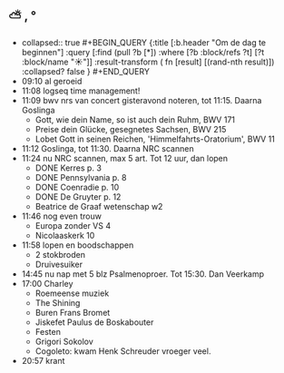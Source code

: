 ## ⛅ , °
- collapsed:: true
  #+BEGIN_QUERY 
  {:title [:b.header "Om de dag te beginnen"]
   :query [:find (pull ?b [*])
     :where 
       [?b :block/refs ?t]
       [?t :block/name "☀️"]]
   :result-transform ( fn [result] [(rand-nth result)])
  :collapsed? false
  }
  #+END_QUERY
- 09:10 al geroeid
- 11:08 logseq time management!
- 11:09 bwv nrs van concert gisteravond noteren, tot 11:15. Daarna Goslinga
	- Gott, wie dein Name, so ist auch dein Ruhm, BWV 171
	- Preise dein Glücke, gesegnetes Sachsen, BWV 215
	- Lobet Gott in seinen Reichen, 'Himmelfahrts-Oratorium', BWV 11
- 11:12 Goslinga, tot 11:30. Daarna NRC scannen
- 11:24 nu NRC scannen, max 5 art. Tot 12 uur, dan lopen
	- DONE Kerres p. 3
	- DONE Pennsylvania p. 8
	- DONE Coenradie p. 10
	- DONE De Gruyter p. 12
	- Beatrice de Graaf wetenschap w2
- 11:46 nog even trouw
	- Europa zonder VS 4
	- Nicolaaskerk 10
- 11:58 lopen en boodschappen
	- 2 stokbroden
	- Druivesuiker
- 14:45 nu nap met 5 blz Psalmenoproer. Tot 15:30. Dan Veerkamp
- 17:00 Charley
	- Roemeense muziek
	- The Shining
	- Buren Frans Bromet
	- Jiskefet Paulus de Boskabouter
	- Festen
	- Grigori Sokolov
	- Cogoleto: kwam Henk Schreuder vroeger veel.
- 20:57 krant